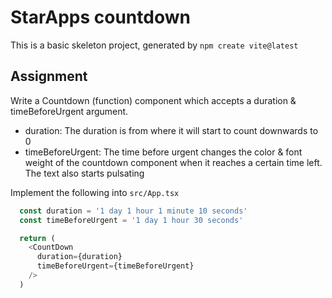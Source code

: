 # StarApps countdown

This is a basic skeleton project, generated by `npm create vite@latest`

## Assignment

Write a Countdown (function) component which accepts a duration & timeBeforeUrgent argument.
- duration: The duration is from where it will start to count downwards to 0
- timeBeforeUrgent: The time before urgent changes the color & font weight of the countdown component when it reaches a certain time left. The text also starts pulsating

Implement the following into `src/App.tsx`

```js
  const duration = '1 day 1 hour 1 minute 10 seconds'
  const timeBeforeUrgent = '1 day 1 hour 30 seconds'

  return (
    <CountDown
      duration={duration}
      timeBeforeUrgent={timeBeforeUrgent}
    />
  )
```

